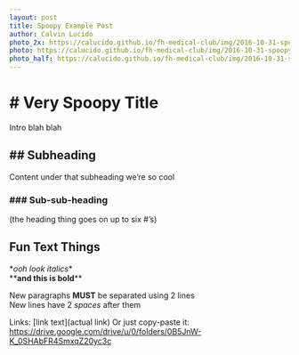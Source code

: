 ```yaml
---
layout: post
title: Spoopy Example Post
author: Calvin Lucido
photo_2x: https://calucido.github.io/fh-medical-club/img/2016-10-31-spoopy-example-post.jpg
photo: https://calucido.github.io/fh-medical-club/img/2016-10-31-spoopy-example-post.jpg
photo_half: https://calucido.github.io/fh-medical-club/img/2016-10-31-spoopy-example-post.jpg
---
```

    
# \# Very Spoopy Title

Intro blah blah

## \#\# Subheading

Content under that subheading we’re so cool

### \#\#\# Sub-sub-heading

(the heading thing goes on up to six #’s)

## Fun Text Things

\**ooh look italics*\*  
\*\***and this is bold**\*\*

New paragraphs **MUST** be separated using 2 lines  
New lines have 2 *spaces* after them

Links: \[link text\]\(actual link\)
Or just copy-paste it: https://drive.google.com/drive/u/0/folders/0B5JnW-K_0SHAbFR4SmxqZ20yc3c
